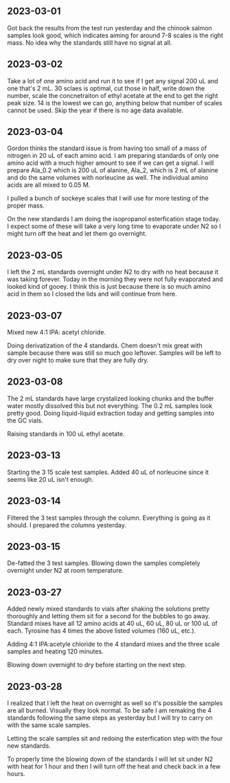 ## 2023-03-01
Got back the results from the test run yesterday and the chinook salmon samples look good, which indicates aiming for around 7-8 scales is the right mass.
No idea why the standards still have no signal at all.

## 2023-03-02
Take a lot of one amino acid and run it to see if I get any signal 200 uL and one that's 2 mL. 30 sclaes is optimal, cut those in half, write down the number, scale the concnetraiton of ethyl acetate at the end to get the right peak size. 14 is the lowest we can go, anything below that number of scales cannot be used. Skip the year if there is no age data available. 

## 2023-03-04 
Gordon thinks the standard issue is from having too small of a mass of nitrogen in 20 uL of each amino acid. 
I am preparing standards of only one amino acid with a much higher amount to see if we can get a signal.
I will prepare Ala_0.2 which is 200 uL of alanine, Ala_2, which is 2 mL of alanine and do the same volumes with norleucine as well.
The individual amino acids are all mixed to 0.05 M. 

I pulled a bunch of sockeye scales that I will use for more testing of the proper mass. 

On the new standards I am doing the isopropanol esterfication stage today. I expect some of these will take a very long time to evaporate under N2 so I might turn off the heat and let them go overnight. 

## 2023-03-05
I left the 2 mL standards overnight under N2 to dry with no heat because it was taking forever. Today in the morning they were not fully evaporated and looked kind of gooey. I think this is just because there is so much amino acid in them so I closed the lids and will continue from here. 

## 2023-03-07
Mixed new 4:1 IPA: acetyl chloride. 

Doing derivatization of the 4 standards. Chem doesn't mix great with sample because there was still so much goo leftover. 
Samples will be left to dry over night to make sure that they are fully dry. 

## 2023-03-08
The 2 mL standards have large crystalized looking chunks and the buffer water mostly dissolved this but not everything.
The 0.2 mL samples look pretty good. 
Doing liquid-liquid extraction today and getting samples into the GC vials. 

Raising standards in 100 uL ethyl acetate. 

## 2023-03-13
Starting the 3 15 scale test samples. Added 40 uL of norleucine since it seems like 20 uL isn't enough. 

## 2023-03-14 
Filtered the 3 test samples through the column. Everything is going as it should. I prepared the columns yesterday.

## 2023-03-15
De-fatted the 3 test samples. Blowing down the samples completely overnight under N2 at room temperature. 

## 2023-03-27
Added newly mixed standards to vials after shaking the solutions pretty thoroughly and letting them sit for a second for the bubbles to go away.
Standard mixes have all 12 amino acids at 40 uL, 60 uL, 80 uL or 100 uL of each. 
Tyrosine has 4 times the above listed volumes (160 uL, etc.).

Adding 4:1 IPA:acetyle chloride to the 4 standard mixes and the three scale samples and heating 120 minutes. 

Blowing down overnight to dry before starting on the next step.

## 2023-03-28
I realized that I left the heat on overnight as well so it's possible the samples are all burned. Visually they look normal.
To be safe I am remaking the 4 standards following the same steps as yesterday but I will try to carry on with the same scale samples. 

Letting the scale samples sit and redoing the esterfication step with the four new standards. 

To properly time the blowing down of the standards I will let sit under N2 with heat for 1 hour and then I will turn off the heat and check back in a few hours. 

